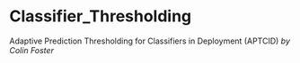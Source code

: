 # Classifier_Thresholding
Adaptive Prediction Thresholding for Classifiers in Deployment (APTCID)
*by Colin Foster*


